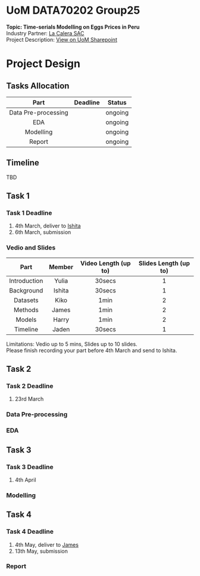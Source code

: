# UoM DATA70202 Group25  
**Topic: Time-serials Modelling on Eggs Prices in Peru**  
Industry Partner: [La Calera SAC](https://www.lacalera.pe/)  
Project Description: [View on UoM Sharepoint](https://livemanchesterac-my.sharepoint.com/:w:/r/personal/yuhang_xie-3_postgrad_manchester_ac_uk/_layouts/15/doc2.aspx?sourcedoc=%7B7DFA38D0-850F-434C-AD4E-BDFD996C9306%7D&file=P25%20La%20Calera%20SAC.docx&action=default&mobileredirect=true&DefaultItemOpen=1&web=1)

# Project Design  
## Tasks Allocation  
| Part   | Deadline | Status |
| :--------: | :-------:  | :-------: |
| Data Pre-processing |      | ongoing |
| EDA |       |  ongoing  |
| Modelling |      |  ongoing  |
| Report |     |  ongoing  |

## Timeline  
TBD

## Task 1
### Task 1 Deadline
1. 4th March, deliver to [Ishita](mailto:ishita.satija@postgrad.manchester.ac.uk)
2. 6th March, submission

### Vedio and Slides
| Part | Member | Video Length (up to) | Slides Length (up to) |
| :--------: | :-------:  | :-------: | :-------: |
| Introduction | Yulia | 30secs | 1 |
| Background | Ishita | 30secs | 1 |
| Datasets | Kiko | 1min | 2 |
| Methods | James | 1min | 2 |
| Models | Harry | 1min | 2 |
| Timeline | Jaden | 30secs | 1 |
Limitations: Vedio up to 5 mins, Slides up to 10 slides.  
Please finish recording your part before 4th March and send to Ishita.


## Task 2
### Task 2 Deadline
1. 23rd March

### Data Pre-processing

### EDA

## Task 3
### Task 3 Deadline
1. 4th April

### Modelling

## Task 4
### Task 4 Deadline
1. 4th May, deliver to [James](mailto:james.askew-3@postgrad.manchester.ac.uk)
2. 13th May, submission

### Report








